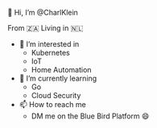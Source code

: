 👋 Hi, I’m @CharlKlein 

   From 🇿🇦 Living in 🇳🇱

* 👀 I’m interested in 
  * Kubernetes
  * IoT
  * Home Automation
* 🌱 I’m currently learning
  * Go
  * Cloud Security
* 📫 How to reach me
  * DM me on the Blue Bird Platform 😄

<!---
CharlKlein/CharlKlein is a ✨ special ✨ repository because its `README.md` (this file) appears on your GitHub profile.
You can click the Preview link to take a look at your changes.
--->
